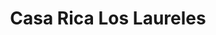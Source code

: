 ---
title: "Casa Rica Los Laureles"
url: /mariscal-jose-felix-estigarribia/casa-rica-los-laureles/
shop: Supermarkt
---